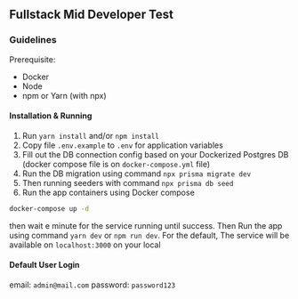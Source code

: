 ## Fullstack Mid Developer Test

### Guidelines

Prerequisite:
- Docker
- Node
- npm or Yarn (with npx)

#### Installation & Running
1. Run `yarn install` and/or `npm install` 
2. Copy file `.env.example` to `.env` for application variables 
3. Fill out the DB connection config based on your Dockerized Postgres DB (docker compose file is on `docker-compose.yml` file) 
4. Run the DB migration using command `npx prisma migrate dev`
5. Then running seeders with command `npx prisma db seed`
6. Run the app containers using Docker compose
```cmd
docker-compose up -d
```
then wait e minute for the service running until success.
Then Run the app using command `yarn dev` or `npm run dev`. For the default, The service will be available on `localhost:3000` on your local 

#### Default User Login
email: `admin@mail.com`
password: `password123`
